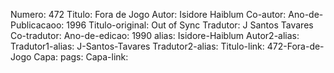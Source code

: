 Numero: 472
Titulo: Fora de Jogo
Autor: Isidore Haiblum
Co-autor: 
Ano-de-Publicacaoo: 1996
Titulo-original: Out of Sync
Tradutor: J Santos Tavares
Co-tradutor: 
Ano-de-edicao: 1990
alias: Isidore-Haiblum
Autor2-alias: 
Tradutor1-alias: J-Santos-Tavares
Tradutor2-alias: 
Titulo-link: 472-Fora-de-Jogo
Capa: 
pags: 
Capa-link: